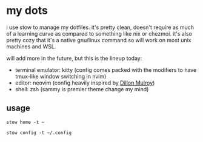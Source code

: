 # my dots

i use stow to manage my dotfiles. it's pretty clean, doesn't require as much of a learning curve as compared to something like nix or chezmoi. it's also pretty cozy that it's a native gnu/linux command so will work on most unix machines and WSL.

will add more in the future, but this is the lineup today:
- terminal emulator: kitty (config comes packed with the modifiers to have tmux-like window switching in nvim)
- editor: neovim (config heavily inspired by [Dillon Mulroy](https://github.com/dmmulroy))
- shell: zsh (sammy is premier theme change my mind)

## usage

`stow home -t ~`

`stow config -t ~/.config`
